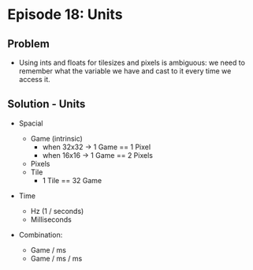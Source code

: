 Episode 18: Units
=================

Problem
--------

- Using ints and floats for tilesizes and pixels is ambiguous: we need to
  remember what the variable we have and cast to it every time we access it.

Solution - Units
----------------

- Spacial
    - Game (intrinsic)
        - when 32x32 &rarr; 1 Game == 1 Pixel
        - when 16x16 &rarr; 1 Game == 2 Pixels
    - Pixels
    - Tile
        - 1 Tile == 32 Game

- Time
    - Hz (1 / seconds)
    - Milliseconds

- Combination:
    - Game / ms
    - Game / ms / ms

